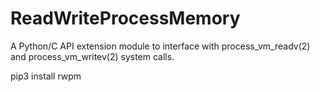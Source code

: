 # ReadWriteProcessMemory
A Python/C API extension module to interface with process_vm_readv(2) and process_vm_writev(2) system calls.

pip3 install rwpm
